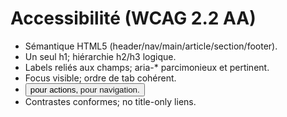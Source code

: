 # Accessibilité (WCAG 2.2 AA)

- Sémantique HTML5 (header/nav/main/article/section/footer).
- Un seul h1; hiérarchie h2/h3 logique.
- Labels reliés aux champs; aria-\* parcimonieux et pertinent.
- Focus visible; ordre de tab cohérent.
- <button> pour actions, <a> pour navigation.
- Contrastes conformes; no title-only liens.
